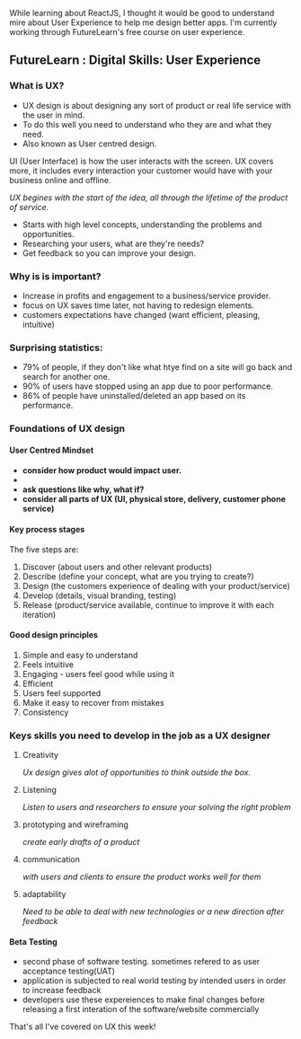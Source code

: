 <div class="blog">
 <p>While learning about ReactJS, I thought it would be good to understand mire about User Experience
 to help me design better apps. I'm currently working through FutureLearn's free course on user experience.</p>

 <h2>FutureLearn : Digital Skills: User Experience</h2>

 <h3>What is UX?</h3>
 <ul>
  <li>UX design is about designing any sort of product or real life service with the user in mind.</li>
  <li>To do this well you need to understand who they are and what they need.</li>
  <li>Also known as User centred design.</li>
 </ul>

 <p>UI (User Interface) is how the user interacts with the screen. UX covers more, it includes every interaction 
 your customer would have with your business online and offline.</p>

 <p><em>UX begines with the start of the idea, all through the lifetime of the product of service.</em></p>
 <ul>
  <li> Starts with high level concepts, understanding the problems and opportunities.</li>
  <li> Researching your users, what are they're needs?</li>
  <li> Get feedback so you can improve your design.</li>
 </ul>

 <h3>Why is is important?</h3>
 <ul>
  <li> Increase in profits and engagement to a business/service provider.</li>
  <li> focus on UX saves time later, not having to redesign elements.</li>
  <li> customers expectations have changed (want efficient, pleasing, intuitive)</li>
 </ul>

 <h3>Surprising statistics:</h3>
 <ul>
  <li>79% of people, if they don't like what htye find on a site will go back and search for another one.</li>
  <li> 90% of users have stopped using an app due to poor performance.</li>
  <li> 86% of people have uninstalled/deleted an app based on its performance.</li>
 </ul>

 <h3>Foundations of UX design</h3>

 <h4>User Centred Mindset<h4>
 <ul> 
  <li>consider how product would impact user.<li>
  <li>ask questions like why, what if?</li>
  <li>consider all parts of UX (UI, physical store, delivery, customer phone service)</li>
 </ul>

 <h4>Key process stages</h4>
 <p>The five steps are:</p>
 <ol>
  <li>Discover (about users and other relevant products)</li>
  <li> Describe (define your concept, what are you trying to create?)</li>
  <li> Design (the customers experience of dealing with your product/service)</li>
  <li> Develop (details, visual branding, testing)</li>
  <li>Release (product/service available, continue to improve it with each iteration)</li>
 </ol>

 <h4>Good design principles</h4>
 <ol>
  <li>Simple and easy to understand</li>
  <li>Feels intuitive</li>
  <li>Engaging - users feel good while using it</li>
  <li>Efficient</li>
  <li>Users feel supported</li>
  <li>Make it easy to recover from mistakes</li>
  <li>Consistency</li>
 </ol>

 <h3>Keys skills you need to develop in the job as a UX designer</h3>
 <ol>
  <li>Creativity</li>
  <p><em>Ux design gives alot of opportunities to think outside the box.</em></p>
  <li> Listening</li>
  <p><em>Listen to users and researchers to ensure your solving the right problem</em></p>
  <li> prototyping and wireframing</li>
  <p><em>create early drafts of a product</em></p>
  <li> communication</li>
  <p><em>with users and clients to ensure the product works well for them</em></p>
  <li> adaptability</li>
  <p><em>Need to be able to deal with new technologies or a new direction after feedback</em></p>
 </ol>
 
 <h4>Beta Testing</h4>
 <ul>
  <li> second phase of software testing. sometimes refered to as user acceptance testing(UAT)</li>
  <li> application is subjected to real world testing by intended users in order to increase feedback</li>
  <li> developers use these expereiences to make final changes before releasing a first interation of the software/website commercially</li>
 </ul>

 <p>That's all I've covered on UX this week!</p>
</div>
